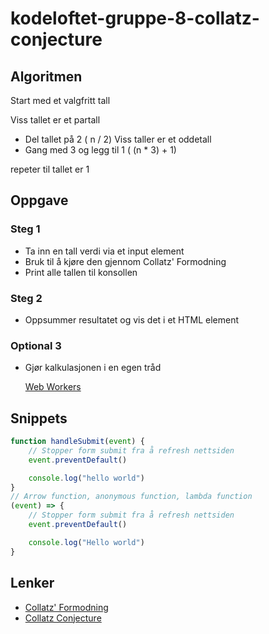 # kodeloftet-gruppe-8-collatz-conjecture

## Algoritmen

Start med et valgfritt tall

Viss tallet er et partall
- Del tallet på 2 ( n / 2)
Viss taller er et oddetall
- Gang med 3 og legg til 1 ( (n * 3) + 1)

repeter til tallet er 1

## Oppgave

### Steg 1

- Ta inn en tall verdi via et input element
- Bruk til å kjøre den gjennom Collatz' Formodning
- Print alle tallen til konsollen

### Steg 2

- Oppsummer resultatet og vis det i et HTML element

### Optional 3

- Gjør kalkulasjonen i en egen tråd

    [Web Workers](https://developer.mozilla.org/en-US/docs/Web/API/Web_Workers_API/Using_web_workers)

## Snippets

```javascript
function handleSubmit(event) {
    // Stopper form submit fra å refresh nettsiden
    event.preventDefault()

    console.log("hello world")
}
// Arrow function, anonymous function, lambda function
(event) => {
    // Stopper form submit fra å refresh nettsiden
    event.preventDefault()

    console.log("Hello world")
}
```

## Lenker

- [Collatz' Formodning](https://no.wikipedia.org/wiki/Collatz%E2%80%99_formodning)
- [Collatz Conjecture](https://en.wikipedia.org/wiki/Collatz_conjecture)
